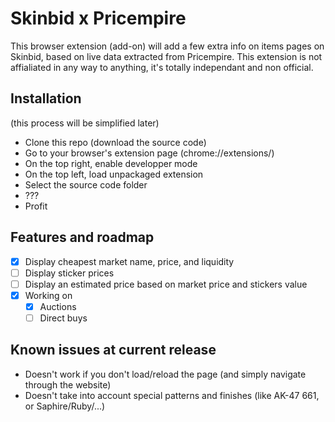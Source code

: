 # Skinbid x Pricempire

This browser extension (add-on) will add a few extra info on items pages on Skinbid, based on live data extracted from Pricempire.
This extension is not affialiated in any way to anything, it's totally independant and non official.

## Installation
(this process will be simplified later)
- Clone this repo (download the source code)
- Go to your browser's extension page (chrome://extensions/)
- On the top right, enable developper mode
- On the top left, load unpackaged extension
- Select the source code folder
- ???
- Profit

## Features and roadmap
- [x] Display cheapest market name, price, and liquidity
- [ ] Display sticker prices
- [ ] Display an estimated price based on market price and stickers value
- [x] Working on
  - [x] Auctions
  - [ ] Direct buys

## Known issues at current release
- Doesn't work if you don't load/reload the page (and simply navigate through the website)
- Doesn't take into account special patterns and finishes (like AK-47 661, or Saphire/Ruby/...)
